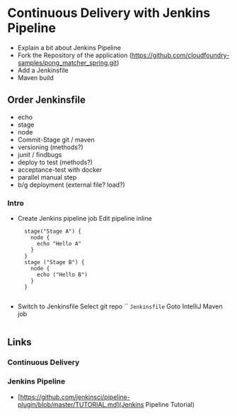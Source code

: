 # Continuous Delivery with Jenkins Pipeline
* Explain a bit about Jenkins Pipeline
* Fork the Repository of the application (https://github.com/cloudfoundry-samples/pong_matcher_spring.git)
* Add a Jenkinsfile
* Maven build

## Order Jenkinsfile
* echo
* stage
* node
* Commit-Stage git / maven
* versioning (methods?)
* junit / findbugs
* deploy to test (methods?)
* acceptance-test with docker
* parallel manual step
* b/g deployment (external file? load?)

### Intro
 - Create Jenkins pipeline job
   Edit pipeline inline
   ```
     stage("Stage A") {
       node {
         echo "Hello A"
       }
     }
     stage ("Stage B") {
       node {
         echo ("Hello B")
       }
     }
         
   ```
   
  - Switch to Jenkinsfile
  Select git repo ``
  `Jenkinsfile`
  Goto IntelliJ
  Maven job
  ```
  
  ```
  





## Links

### Continuous Delivery
### Jenkins Pipeline
* [https://github.com/jenkinsci/pipeline-plugin/blob/master/TUTORIAL.md](Jenkins Pipeline Tutorial)
